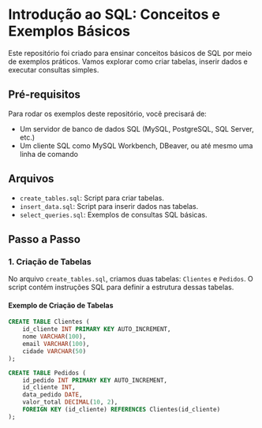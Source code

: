 # Introdução ao SQL: Conceitos e Exemplos Básicos

Este repositório foi criado para ensinar conceitos básicos de SQL por meio de exemplos práticos. Vamos explorar como criar tabelas, inserir dados e executar consultas simples.

## Pré-requisitos

Para rodar os exemplos deste repositório, você precisará de:
- Um servidor de banco de dados SQL (MySQL, PostgreSQL, SQL Server, etc.)
- Um cliente SQL como MySQL Workbench, DBeaver, ou até mesmo uma linha de comando

## Arquivos

- `create_tables.sql`: Script para criar tabelas.
- `insert_data.sql`: Script para inserir dados nas tabelas.
- `select_queries.sql`: Exemplos de consultas SQL básicas.

## Passo a Passo

### 1. Criação de Tabelas

No arquivo `create_tables.sql`, criamos duas tabelas: `Clientes` e `Pedidos`. O script contém instruções SQL para definir a estrutura dessas tabelas.

#### Exemplo de Criação de Tabelas

```sql
CREATE TABLE Clientes (
    id_cliente INT PRIMARY KEY AUTO_INCREMENT,
    nome VARCHAR(100),
    email VARCHAR(100),
    cidade VARCHAR(50)
);

CREATE TABLE Pedidos (
    id_pedido INT PRIMARY KEY AUTO_INCREMENT,
    id_cliente INT,
    data_pedido DATE,
    valor_total DECIMAL(10, 2),
    FOREIGN KEY (id_cliente) REFERENCES Clientes(id_cliente)
);

